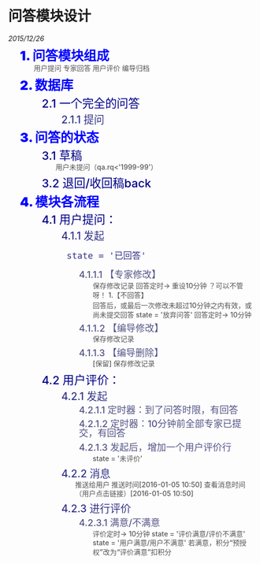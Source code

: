 问答模块设计
============
*2015/12/26*



1. 问答模块组成

    用户提问
    专家回答
    用户评价
    编导归档
1. 数据库
    1. 一个完全的问答
        1. 提问


1. 问答的状态
    1. 草稿

        用户未提问（qa.rq<'1999-99'）

    1. 退回/收回稿back

1. 模块各流程

    1. 用户提问：

        1. 发起

                state = '已回答'

            1. 【专家修改】

                保存修改记录
                回答定时→ 重设10分钟 ？可以不管呀！
            1.【不回答】

                回答后，或最后一次修改未超过10分钟之内有效，或
                尚未提交回答
                state = '放弃问答'
                回答定时→ 10分钟
            1. 【编导修改】

                保存修改记录

            1. 【编导删除】

                [保留]
                保存修改记录

    1. 用户评价：

        1. 发起

            1. 定时器：到了问答时限，有回答
            1. 定时器：10分钟前全部专家已提交，有回答
            1. 发起后，增加一个用户评价行

                state = '未评价'

        1. 消息

            推送给用户
            推送时间[2016-01-05 10:50]
            查看消息时间（用户点击链接）[2016-01-05 10:50]

        1. 进行评价
            1. 满意/不满意

                评价定时→ 10分钟
                state = '评价满意/评价不满意'
                state = '用户满意/用户不满意'
                若满意，积分“预授权”改为“评价满意”扣积分



<style><span class="ui-helper-hidden">{}  li{list-style-type:none;margin:0.5em 0 0.2em 0!important; line-height:1;font-size:0.9em;font-weight:500;} li h1,li h2,li h3,li h4,li h5,li>p:not(:first-child){font-size:14px;font-weight:500; line-height:1.33;margin:0.2em 0 0.2em 2em!important;color:#555;} li>p:first-child{display: inline;} body{counter-reset:h1;} body>ol>li{counter-reset:h2; font-size:26px;color:#00f; font-weight:900;} body>ol>li>ol>li{counter-reset:h3; color:#008;} body>ol>li>ol>li>ol>li{counter-reset:h4; color:#338;} body>ol>li>ol>li>ol>li>ol>li{counter-reset:h5; color:#558;} body>ol>li>ol>li>ol>li>ol>li>ol>li{counter-reset:h6; color:#555;} body>ol>li:before{ counter-increment:h1; content:counter(h1) ". ";} body>ol>li>ol>li:before{ counter-increment:h2; content:counter(h1) "." counter(h2) " ";} body>ol>li>ol>li>ol>li:before{ counter-increment:h3; content:counter(h1) "." counter(h2) "." counter(h3) " ";} body>ol>li>ol>li>ol>li>ol>li:before{ counter-increment:h4; content:counter(h1) "." counter(h2) "." counter(h3) "." counter(h4) " ";} body>ol>li>ol>li>ol>li>ol>li>ol>li:before{ counter-increment:h5; content:counter(h1) "." counter(h2) "." counter(h3) "." counter(h4) "." counter(h5) " ";}</span></style>




